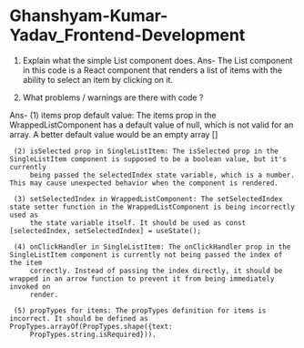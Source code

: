 # Ghanshyam-Kumar-Yadav_Frontend-Development

1. Explain what the simple List component does.
Ans- The List component in this code is a React component that renders a list of items with the ability to select an item by clicking on it.

2. What problems / warnings are there with code ?

Ans- (1) items prop default value: The items prop in the WrappedListComponent has a default value of null, which is not valid for an array. A better 
        default value would be an empty array []

     (2) isSelected prop in SingleListItem: The isSelected prop in the SingleListItem component is supposed to be a boolean value, but it's currently 
         being passed the selectedIndex state variable, which is a number. This may cause unexpected behavior when the component is rendered.

     (3) setSelectedIndex in WrappedListComponent: The setSelectedIndex state setter function in the WrappedListComponent is being incorrectly used as 
         the state variable itself. It should be used as const [selectedIndex, setSelectedIndex] = useState();

     (4) onClickHandler in SingleListItem: The onClickHandler prop in the SingleListItem component is currently not being passed the index of the item 
         correctly. Instead of passing the index directly, it should be wrapped in an arrow function to prevent it from being immediately invoked on 
         render.

     (5) propTypes for items: The propTypes definition for items is incorrect. It should be defined as PropTypes.arrayOf(PropTypes.shape({text: 
         PropTypes.string.isRequired})).
